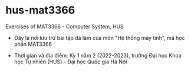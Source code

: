 # hus-mat3366

Exercises of MAT3366 - Computer System, HUS
- Đây là nơi lưu trữ bài tập đã làm của môn "Hệ thống máy tính", mã học phần MAT3366

- Thời gian và địa điểm: Kỳ 1 năm 2 (2022-2023), trường Đại học Khoa học Tự nhiên (HUS) - Đại học Quốc gia Hà Nội
